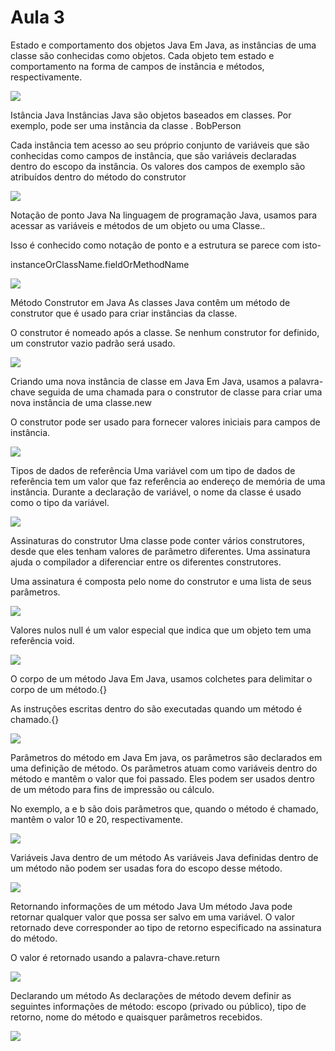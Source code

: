 <h1>Aula 3</h1>

<p>Estado e comportamento dos objetos Java
Em Java, as instâncias de uma classe são conhecidas como objetos. Cada objeto tem estado e comportamento na forma de campos de instância e métodos, respectivamente.</p>

<img src="/Pasta4 orientado obejeto /img readme/java1.jpeg">

<p>Istância Java
Instâncias Java são objetos baseados em classes. Por exemplo, pode ser uma instância da classe . BobPerson

Cada instância tem acesso ao seu próprio conjunto de variáveis que são conhecidas como campos de instância, que são variáveis declaradas dentro do escopo da instância. Os valores dos campos de exemplo são atribuídos dentro do método do construtor</p>

<img src="/Pasta4 orientado obejeto /img readme/java2.jpeg">

<p>Notação de ponto Java
Na linguagem de programação Java, usamos para acessar as variáveis e métodos de um objeto ou uma Classe..

Isso é conhecido como notação de ponto e a estrutura se parece com isto-

instanceOrClassName.fieldOrMethodName</p>

<img src="/Pasta4 orientado obejeto /img readme/java3.jpeg">

<p>Método Construtor em Java
As classes Java contêm um método de construtor que é usado para criar instâncias da classe.

O construtor é nomeado após a classe. Se nenhum construtor for definido, um construtor vazio padrão será usado.</p>

<img src="/Pasta4 orientado obejeto /img readme/java4.jpeg">

<p>Criando uma nova instância de classe em Java
Em Java, usamos a palavra-chave seguida de uma chamada para o construtor de classe para criar uma nova instância de uma classe.new

O construtor pode ser usado para fornecer valores iniciais para campos de instância.</p>

<img src="/Pasta4 orientado obejeto /img readme/java5.jpeg">


<p>Tipos de dados de referência
Uma variável com um tipo de dados de referência tem um valor que faz referência ao endereço de memória de uma instância. Durante a declaração de variável, o nome da classe é usado como o tipo da variável.</p>

<img src="/Pasta4 orientado obejeto /img readme/java6.jpeg">

<p>Assinaturas do construtor
Uma classe pode conter vários construtores, desde que eles tenham valores de parâmetro diferentes. Uma assinatura ajuda o compilador a diferenciar entre os diferentes construtores.

Uma assinatura é composta pelo nome do construtor e uma lista de seus parâmetros.</p>

<img src="/Pasta4 orientado obejeto /img readme/java7.jpeg">

<p>Valores nulos
null é um valor especial que indica que um objeto tem uma referência void.</p>

<img src="/Pasta4 orientado obejeto /img readme/java8.jpeg">

<p>O corpo de um método Java
Em Java, usamos colchetes para delimitar o corpo de um método.{}

As instruções escritas dentro do são executadas quando um método é chamado.{}</p>

<img src="/Pasta4 orientado obejeto /img readme/java9.jpeg">

<p>Parâmetros do método em Java
Em java, os parâmetros são declarados em uma definição de método. Os parâmetros atuam como variáveis dentro do método e mantêm o valor que foi passado. Eles podem ser usados dentro de um método para fins de impressão ou cálculo.

No exemplo, a e b são dois parâmetros que, quando o método é chamado, mantêm o valor 10 e 20, respectivamente.</p>

<img src="/Pasta4 orientado obejeto /img readme/java10.jpeg">

<p>Variáveis Java dentro de um método
As variáveis Java definidas dentro de um método não podem ser usadas fora do escopo desse método.</p>

<img src="/Pasta4 orientado obejeto /img readme/java11.jpeg">

<p>Retornando informações de um método Java
Um método Java pode retornar qualquer valor que possa ser salvo em uma variável. O valor retornado deve corresponder ao tipo de retorno especificado na assinatura do método.

O valor é retornado usando a palavra-chave.return</p>

<img src="/Pasta4 orientado obejeto /img readme/java12.jpeg">

<p>Declarando um método
As declarações de método devem definir as seguintes informações de método: escopo (privado ou público), tipo de retorno, nome do método e quaisquer parâmetros recebidos.</p>

<img src="/Pasta4 orientado obejeto /img readme/java13.jpeg">